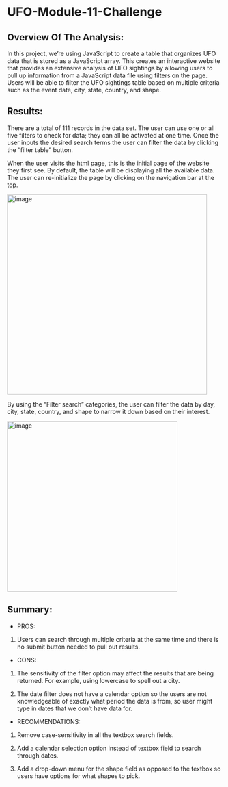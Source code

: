 # UFO-Module-11-Challenge

## Overview Of The Analysis: 
In this project, we’re using JavaScript to create a table that organizes UFO data that is stored as a JavaScript array. This creates an interactive website that provides an extensive analysis of UFO sightings by allowing users to pull up information from a JavaScript data file using filters on the page. Users will be able to filter the UFO sightings table based on multiple criteria such as the event date, city, state, country, and shape. 

## Results:

There are a total of 111 records in the data set. The user can use one or all five filters to check for data; they can all be activated at one time. Once the user inputs the desired search terms the user can filter the data by clicking the “filter table” button.

When the user visits the html page, this is the initial page of the website they first see. By default, the table will be displaying all the available data. The user can re-initialize the page by clicking on the navigation bar at the top.


<img width="468" alt="image" src="https://user-images.githubusercontent.com/104735724/178151043-175143f8-f96f-4351-80b6-695b4a2db5c5.png">



By using the “Filter search” categories, the user can filter the data by day, city, state, country, and shape to narrow it down based on their interest. 


<img width="399" alt="image" src="https://user-images.githubusercontent.com/104735724/178151072-9d199d51-a434-4b3b-9750-13e580e17db2.png">



## Summary:

- PROS:
1.	Users can search through multiple criteria at the same time and there is no submit button needed to pull out results. 

- CONS:

1.	The sensitivity of the filter option may affect the results that are being returned. For example, using lowercase to spell out a city. 

2.	The date filter does not have a calendar option so the users are not knowledgeable of exactly what period the data is from, so user might type in dates that we don’t have data for. 


- RECOMMENDATIONS: 

1.	Remove case-sensitivity in all the textbox search fields. 

2.	Add a calendar selection option instead of textbox field to search through dates. 

3.	Add a drop-down menu for the shape field as opposed to the textbox so users have options for what shapes to pick. 
